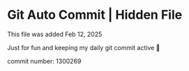 # Git Auto Commit | Hidden File

This file was added Feb 12, 2025

Just for fun and keeping my daily git commit active 🤪

commit number: 1300269
